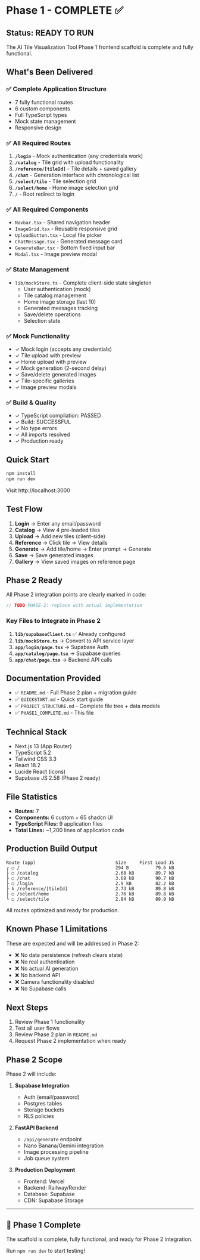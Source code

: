 # Phase 1 - COMPLETE ✅

## Status: READY TO RUN

The AI Tile Visualization Tool Phase 1 frontend scaffold is complete and fully functional.

## What's Been Delivered

### ✅ Complete Application Structure
- 7 fully functional routes
- 6 custom components
- Full TypeScript types
- Mock state management
- Responsive design

### ✅ All Required Routes
1. **`/login`** - Mock authentication (any credentials work)
2. **`/catalog`** - Tile grid with upload functionality
3. **`/reference/[tileId]`** - Tile details + saved gallery
4. **`/chat`** - Generation interface with chronological list
5. **`/select/tile`** - Tile selection grid
6. **`/select/home`** - Home image selection grid
7. **`/`** - Root redirect to login

### ✅ All Required Components
- `Navbar.tsx` - Shared navigation header
- `ImageGrid.tsx` - Reusable responsive grid
- `UploadButton.tsx` - Local file picker
- `ChatMessage.tsx` - Generated message card
- `GenerateBar.tsx` - Bottom fixed input bar
- `Modal.tsx` - Image preview modal

### ✅ State Management
- `lib/mockStore.ts` - Complete client-side state singleton
  - User authentication (mock)
  - Tile catalog management
  - Home image storage (last 10)
  - Generated messages tracking
  - Save/delete operations
  - Selection state

### ✅ Mock Functionality
- ✓ Mock login (accepts any credentials)
- ✓ Tile upload with preview
- ✓ Home upload with preview
- ✓ Mock generation (2-second delay)
- ✓ Save/delete generated images
- ✓ Tile-specific galleries
- ✓ Image preview modals

### ✅ Build & Quality
- ✓ TypeScript compilation: PASSED
- ✓ Build: SUCCESSFUL
- ✓ No type errors
- ✓ All imports resolved
- ✓ Production ready

## Quick Start

```bash
npm install
npm run dev
```

Visit http://localhost:3000

## Test Flow

1. **Login** → Enter any email/password
2. **Catalog** → View 4 pre-loaded tiles
3. **Upload** → Add new tiles (client-side)
4. **Reference** → Click tile → View details
5. **Generate** → Add tile/home → Enter prompt → Generate
6. **Save** → Save generated images
7. **Gallery** → View saved images on reference page

## Phase 2 Ready

All Phase 2 integration points are clearly marked in code:

```typescript
// TODO PHASE-2: replace with actual implementation
```

### Key Files to Integrate in Phase 2

1. **`lib/supabaseClient.ts`** ✅ Already configured
2. **`lib/mockStore.ts`** → Convert to API service layer
3. **`app/login/page.tsx`** → Supabase Auth
4. **`app/catalog/page.tsx`** → Supabase queries
5. **`app/chat/page.tsx`** → Backend API calls

## Documentation Provided

- ✅ `README.md` - Full Phase 2 plan + migration guide
- ✅ `QUICKSTART.md` - Quick start guide
- ✅ `PROJECT_STRUCTURE.md` - Complete file tree + data models
- ✅ `PHASE1_COMPLETE.md` - This file

## Technical Stack

- Next.js 13 (App Router)
- TypeScript 5.2
- Tailwind CSS 3.3
- React 18.2
- Lucide React (icons)
- Supabase JS 2.58 (Phase 2 ready)

## File Statistics

- **Routes:** 7
- **Components:** 6 custom + 65 shadcn UI
- **TypeScript Files:** 9 application files
- **Total Lines:** ~1,200 lines of application code

## Production Build Output

```
Route (app)                              Size     First Load JS
┌ ○ /                                    294 B          79.6 kB
├ ○ /catalog                             2.68 kB        89.7 kB
├ ○ /chat                                3.68 kB        90.7 kB
├ ○ /login                               2.9 kB         82.2 kB
├ λ /reference/[tileId]                  2.73 kB        89.8 kB
├ ○ /select/home                         2.76 kB        89.8 kB
└ ○ /select/tile                         2.84 kB        89.9 kB
```

All routes optimized and ready for production.

## Known Phase 1 Limitations

These are expected and will be addressed in Phase 2:

- ❌ No data persistence (refresh clears state)
- ❌ No real authentication
- ❌ No actual AI generation
- ❌ No backend API
- ❌ Camera functionality disabled
- ❌ No Supabase calls

## Next Steps

1. Review Phase 1 functionality
2. Test all user flows
3. Review Phase 2 plan in `README.md`
4. Request Phase 2 implementation when ready

## Phase 2 Scope

Phase 2 will include:

1. **Supabase Integration**
   - Auth (email/password)
   - Postgres tables
   - Storage buckets
   - RLS policies

2. **FastAPI Backend**
   - `/api/generate` endpoint
   - Nano Banana/Gemini integration
   - Image processing pipeline
   - Job queue system

3. **Production Deployment**
   - Frontend: Vercel
   - Backend: Railway/Render
   - Database: Supabase
   - CDN: Supabase Storage

---

## 🎉 Phase 1 Complete

The scaffold is complete, fully functional, and ready for Phase 2 integration.

Run `npm run dev` to start testing!
